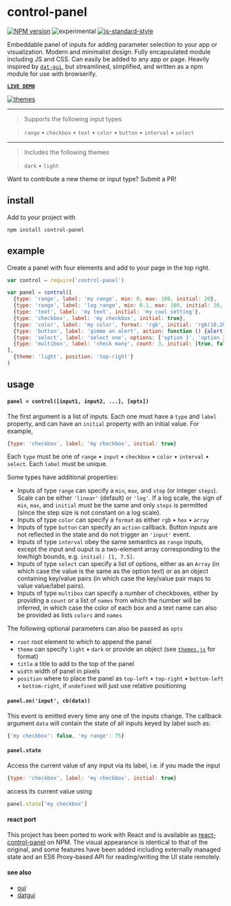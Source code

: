 # control-panel

[![NPM version][npm-image]][npm-url]
![experimental][experimental-image]
[![js-standard-style][standard-image]][standard-url]


Embeddable panel of inputs for adding parameter selection to your app or visualization. Modern and minimalist design. Fully encapsulated module including JS and CSS. Can easily be added to any app or page. Heavily inspired by [`dat-gui`](https://github.com/dataarts/dat.gui), but streamlined, simplified, and written as a npm module for use with browserify.

**[`LIVE DEMO`](http://control-panel.surge.sh)**

[![themes](images/themes.png)](http://control-panel.surge.sh)

----------------

> Supports the following input types

> `range` • `checkbox` • `text` • `color` • `button` • `interval` • `select`

----------------

> Includes the following themes

> `dark` • `light`

Want to contribute a new theme or input type? Submit a PR!

## install

Add to your project with

```
npm install control-panel
```

## example

Create a panel with four elements and add to your page in the top right.

```javascript
var control = require('control-panel')

var panel = control([
  {type: 'range', label: 'my range', min: 0, max: 100, initial: 20},
  {type: 'range', label: 'log range', min: 0.1, max: 100, initial: 20, scale: 'log'},
  {type: 'text', label: 'my text', initial: 'my cool setting'},
  {type: 'checkbox', label: 'my checkbox', initial: true},
  {type: 'color', label: 'my color', format: 'rgb', initial: 'rgb(10,200,0)'},
  {type: 'button', label: 'gimme an alert', action: function () {alert('hello!');}},
  {type: 'select', label: 'select one', options: ['option 1', 'option 2'], initial: 'option 1'},
  {type: 'multibox', label: 'check many', count: 3, initial: [true, false, true]}
], 
  {theme: 'light', position: 'top-right'}
)
```

## usage

#### `panel = control([input1, input2, ...], [opts])`

The first argument is a list of inputs. Each one must have a `type` and `label` property, and can have an `initial` property with an initial value. For example,

```javascript
{type: 'checkbox', label: 'my checkbox', initial: true}
```

Each `type` must be one of `range` • `input` • `checkbox` • `color` • `interval` • `select`. Each `label` must be unique. 

Some types have additional properties:
- Inputs of type `range` can specify a `min`, `max`, and `step` (or integer `steps`). Scale can be either `'linear'` (default) or `'log'`. If a log scale, the sign of `min`, `max`, and `initial` must be the same and only `steps` is permitted (since the step size is not constant on a log scale).
- Inputs of type `color` can specify a `format` as either `rgb` • `hex` • `array`
- Inputs of type `button` can specify an `action` callback. Button inputs are not reflected in the state and do not trigger an `'input'` event.
- Inputs of type `interval` obey the same semantics as `range` inputs, except the input and ouput is a two-element array corresponding to the low/high bounds, e.g. `initial: [1, 7.5]`.
- Inputs of type `select` can specify a list of options, either as an `Array` (in which case the value is the same as the option text) or as an object containing key/value pairs (in which case the key/value pair maps to value value/label pairs).
- Inputs of type `multibox` can specify a number of checkboxes, either by providing a `count` or a list of `names` from which the number will be inferred, in which case the color of each box and a text name can also be provided as lists `colors` and `names`

The following optional parameters can also be passed as `opts`
- `root` root element to which to append the panel
- `theme` can specify `light` • `dark` or provide an object (see [`themes.js`](themes.js) for format)
- `title` a title to add to the top of the panel
- `width` width of panel in pixels
- `position` where to place the panel as `top-left` • `top-right` • `bottom-left` • `bottom-right`, if `undefined` will just use relative positioning

#### `panel.on('input', cb(data))`

This event is emitted every time any one of the inputs change. The callback argument `data` will contain the state of all inputs keyed by label such as:

```javascript
{'my checkbox': false, 'my range': 75}
```

#### `panel.state`

Access the current value of any input via its label, i.e. if you made the input

```javascript
{type: 'checkbox', label: 'my checkbox', initial: true}
```
access its current value using

```javascript
panel.state['my checkbox']
```

#### react port

This project has been ported to work with React and is available as [react-control-panel](https://github.com/ameobea/react-control-panel) on NPM.  The visual appearance is identical to that of the original, and some features have been added including externally managed state and an ES6 Proxy-based API for reading/writing the UI state remotely.

#### see also

- [oui](https://github.com/wearekuva/oui)
- [datgui](https://github.com/dataarts/dat.gui)

[npm-image]: https://img.shields.io/badge/npm-v1.3.4-lightgray.svg?style=flat-square
[npm-url]: https://npmjs.org/package/control-panel
[standard-image]: https://img.shields.io/badge/code%20style-standard-lightgray.svg?style=flat-square
[standard-url]: https://github.com/feross/standard
[experimental-image]: https://img.shields.io/badge/stability-experimental-lightgray.svg?style=flat-square
